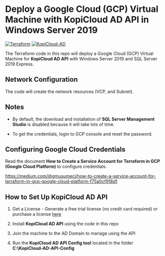 # Deploy a Google Cloud (GCP) Virtual Machine with KopiCloud AD API in Windows Server 2019
[![Terraform](https://img.shields.io/badge/terraform-v1.3+-blue.svg)](https://www.terraform.io/downloads.html)
[![KopiCloud-AD](https://img.shields.io/badge/kopiCloud_ad-v1.0+-blueviolet.svg)](https://www.kopicloud-ad-api.com)

The Terraform code in this repo will deploy a Google Cloud (GCP) Virtual Machine for **KopiCloud AD API** with Windows Server 2019 and SQL Server 2019 Express.

## Network Configuration

The code will create the network resources (VCP, and Subnet).

## Notes

- By default, the download and installation of **SQL Server Management Studio** is disabled because it will take lots of time.

- To get the credentials, login to GCP console and reset the password.

## Configuring Google Cloud Credentials

Read the document **How to Create a Service Account for Terraform in GCP (Google Cloud Platform)** to configure credentials.

https://medium.com/@gmusumeci/how-to-create-a-service-account-for-terraform-in-gcp-google-cloud-platform-f75a0cf918d1

## How to Set Up KopiCloud AD API

1. Get a License - Generate a free trial license (no credit card required) or purchase a license [here](https://www.kopicloud-ad-api.com/get-license)

2. Install **KopiCloud AD API** using the code in this repo

3. Join the machine to the AD Domain to manage using the API

4. Run the **KopiCloud AD API Config tool** located in the folder **C:\KopiCloud-AD-API-Config**

